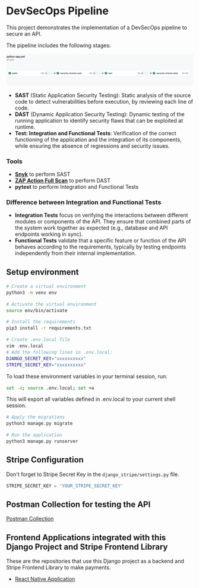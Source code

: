 # DevSecOps Pipeline

This project demonstrates the implementation of a DevSecOps pipeline to secure an API.

The pipeline includes the following stages:

![alt text](<images/pipeline.png>)


- **SAST** (Static Application Security Testing): Static analysis of the source code to detect vulnerabilities before execution, by reviewing each line of code.
- **DAST** (Dynamic Application Security Testing): Dynamic testing of the running application to identify security flaws that can be exploited at runtime.
- **Test: Integration and Functional Tests**: Verification of the correct functioning of the application and the integration of its components, while ensuring the absence of regressions and security issues.


### Tools

- [**Snyk**](https://app.snyk.io/) to perform SAST
- [**ZAP Action Full Scan**](https://github.com/zaproxy/action-full-scan) to perform DAST 
- **pytest** to perform Integration and Functional Tests


### Difference between Integration and Functional Tests

- **Integration Tests** focus on verifying the interactions between different modules or components of the API. They ensure that combined parts of the system work together as expected (e.g., database and API endpoints working in sync).
- **Functional Tests** validate that a specific feature or function of the API behaves according to the requirements, typically by testing endpoints independently from their internal implementation.


## Setup environment

```bash
# Create a virtual environment
python3 -m venv env
````

```bash
# Activate the virtual environment
source env/bin/activate
```

```bash
# Install the requirements
pip3 install -r requirements.txt
```

```bash
# Create .env.local file
vim .env.local
# Add the following lines in .env.local:
DJANGO_SECRET_KEY="xxxxxxxxxx"
STRIPE_SECRET_KEY="xxxxxxxxxx"
```

To load these environment variables in your terminal session, run:

```bash
set -a; source .env.local; set +a
```
This will export all variables defined in .env.local to your current shell session.


```bash
# Apply the migrations
python3 manage.py migrate
```

```bash
# Run the application
python3 manage.py runserver
```

## Stripe Configuration

Don't forget to Stripe Secret Key in the `django_stripe/settings.py` file.

```python
STRIPE_SECRET_KEY = 'YOUR_STRIPE_SECRET_KEY'
```

## Postman Collection for testing the API

[Postman Collection](./django-stripe.postman_collection.json)


## Frontend Applications integrated with this Django Project and Stripe Frontend Library

These are the repositories that use this Django project as a backend and Stripe Frontend Library to make payments.

- [React Native Application](https://github.com/Alexon1999/react-native-stripe)